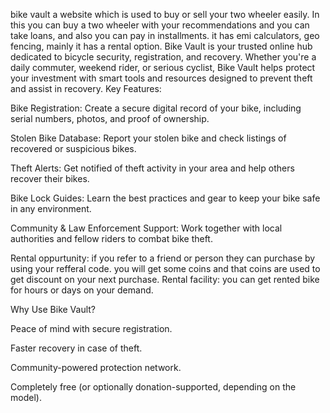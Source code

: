 bike vault
a website which is used to buy or sell your two wheeler easily. In this you can buy a two wheeler with your recommendations and you can take loans, and also you can pay in installments. it has emi calculators, geo fencing, mainly it has a rental option. 
Bike Vault is your trusted online hub dedicated to bicycle security, registration, and recovery. Whether you're a daily commuter, weekend rider, or serious cyclist, Bike Vault helps protect your investment with smart tools and resources designed to prevent theft and assist in recovery.
 Key Features:

Bike Registration: Create a secure digital record of your bike, including serial numbers, photos, and proof of ownership.

Stolen Bike Database: Report your stolen bike and check listings of recovered or suspicious bikes.

Theft Alerts: Get notified of theft activity in your area and help others recover their bikes.

Bike Lock Guides: Learn the best practices and gear to keep your bike safe in any environment.

Community & Law Enforcement Support: Work together with local authorities and fellow riders to combat bike theft.

Rental oppurtunity: if you refer to a friend or person they can purchase by using your refferal code. you will get some coins and that coins are used to get discount on your next purchase.
Rental facility: you can get rented bike for hours or days on your demand.

Why Use Bike Vault?

Peace of mind with secure registration.

Faster recovery in case of theft.

Community-powered protection network.

Completely free (or optionally donation-supported, depending on the model).
